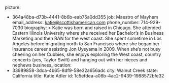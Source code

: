 picture:
  - 364a48ba-d73b-4441-8b6b-eab75a0dd355
job: Maestro of Mayhem
email_address: katie@scottishamerican.com
phone_number: 714-929-7030
biography: >
  Katie was born and raised in Chicago. She attended Eastern Illinois University where she received
  her Bachelor’s in Business Marketing and then RAN for the west coast. She spent sometime in Los
  Angeles before migrating north to San Francisco where she began her insurance career assisting Jon
  Uyeyama in 2009. When she’s not busy cheering on her Cubbies, she enjoys exploring the West coast,
  country concerts (yes, Taylor Swift) and hanging out with her nieces and nephews
business_location:
  - 33989858-3dca-4b65-8df9-58e32a656adc
city: Walnut Creek
state: California
title: Katie Adler
id: 1c5efdea-a08b-4ac2-9439-1988572bfe32
